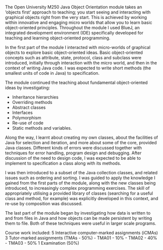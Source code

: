 The Open University M250 Java Object Orientation module takes an ‘objects first’ approach to teaching; you start seeing and interacting with graphical objects right from the very start. This is achieved by working within innovative and engaging micro worlds that allow you to learn basic object-oriented principles. Throughout the module I used BlueJ, an integrated development environment (IDE) specifically developed for teaching and learning object-oriented programming. 

In the first part of the module I interacted with micro-worlds of graphical objects to explore basic object-oriented ideas. Basic object-oriented concepts such as attribute, state, protocol, class and subclass were introduced, initially through interaction with the micro world, and then in the context of writing Java code. I was expected to write short methods (the smallest units of code in Java) to specification.

The module continued the teaching about fundamental object-oriented ideas by investigating:

- Inheritance hierarchies
- Overriding methods
- Abstract classes
- Interfaces
- Polymorphism
- Re-use of code
- Static methods and variables.

Along the way, I learnt about creating my own classes, about the facilities of Java for selection and iteration, and more about some of the core, provided Java classes. Different kinds of errors were discussed together with techniques for error handling, program design and debugging. After discussion of the need to design code, I was expected to be able to implement to specification a class along with its methods.

I was then introduced to a subset of the Java collection classes, and related issues such as ordering and sorting. I was guided to apply the knowledge I gained from the first parts of the module, along with the new classes being introduced, to increasingly complex programming exercises. The skill of appropriately utilising a provided library of classes (searching for a useful class and method, for example) was explicitly developed in this context, and re-use by composition was discussed.

The last part of the module began by investigating how data is written to and from files in Java and how objects can be made persistent by writing them to file. Both of these techniques were useful in larger scale programs.

Course work included:
5 Interactive computer-marked assignments (iCMAs)
3 Tutor-marked assignments (TMAs - 50%)
	- TMA01 - 10%
	- TMA02 - 40%
	- TMA03 - 50%
1 Examination (50%)


